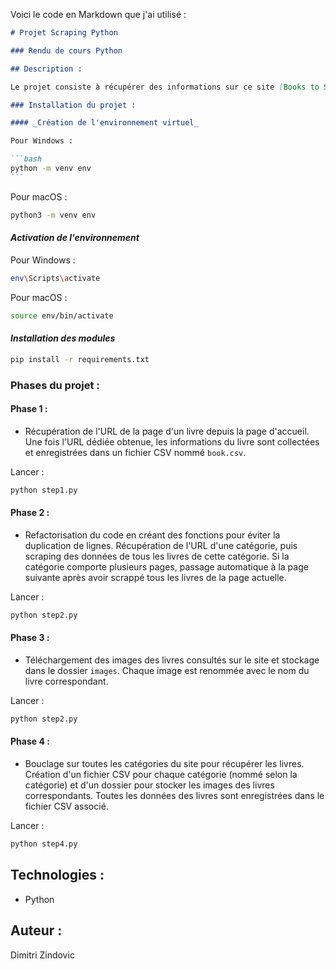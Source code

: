 Voici le code en Markdown que j'ai utilisé :

````markdown
# Projet Scraping Python

### Rendu de cours Python

## Description :

Le projet consiste à récupérer des informations sur ce site [Books to Scrape](https://books.toscrape.com/index.html) et à stocker les données dans des fichiers CSV.

### Installation du projet :

#### _Création de l'environnement virtuel_

Pour Windows :

```bash
python -m venv env
```
````

Pour macOS :

```bash
python3 -m venv env
```

#### _Activation de l'environnement_

Pour Windows :

```bash
env\Scripts\activate
```

Pour macOS :

```bash
source env/bin/activate
```

#### _Installation des modules_

```bash
pip install -r requirements.txt
```

### Phases du projet :

#### **Phase 1** :

- Récupération de l'URL de la page d'un livre depuis la page d'accueil. Une fois l'URL dédiée obtenue, les informations du livre sont collectées et enregistrées dans un fichier CSV nommé `book.csv`.

Lancer :

```bash
python step1.py
```

#### **Phase 2** :

- Refactorisation du code en créant des fonctions pour éviter la duplication de lignes. Récupération de l'URL d'une catégorie, puis scraping des données de tous les livres de cette catégorie. Si la catégorie comporte plusieurs pages, passage automatique à la page suivante après avoir scrappé tous les livres de la page actuelle.

Lancer :

```bash
python step2.py
```

#### **Phase 3** :

- Téléchargement des images des livres consultés sur le site et stockage dans le dossier `images`. Chaque image est renommée avec le nom du livre correspondant.

Lancer :

```bash
python step2.py
```

#### **Phase 4** :

- Bouclage sur toutes les catégories du site pour récupérer les livres. Création d'un fichier CSV pour chaque catégorie (nommé selon la catégorie) et d'un dossier pour stocker les images des livres correspondants. Toutes les données des livres sont enregistrées dans le fichier CSV associé.

Lancer :

```bash
python step4.py
```

## Technologies :

- Python

## Auteur :

Dimitri Zindovic

```

```

